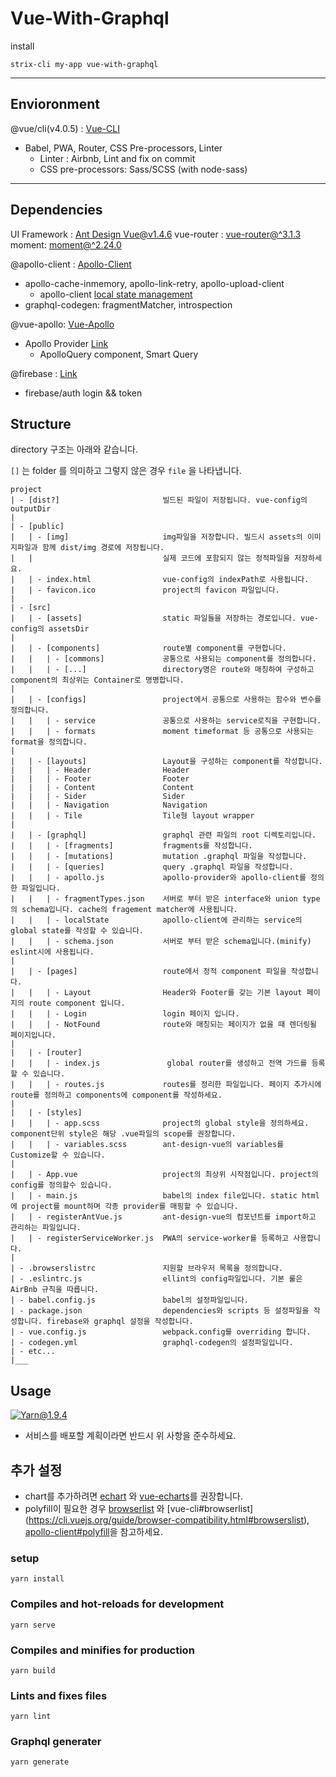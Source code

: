 # Vue-With-Graphql

install 

```
strix-cli my-app vue-with-graphql
```

---

## Envioronment
@vue/cli(v4.0.5) : [Vue-CLI](https://cli.vuejs.org/guide/)
  * Babel, PWA, Router, CSS Pre-processors, Linter
    * Linter : Airbnb, Lint and fix on commit
    * CSS pre-processors: Sass/SCSS (with node-sass)

---

## Dependencies
UI Framework : [Ant Design Vue@v1.4.6](https://www.antdv.com/docs/vue/introduce/)
vue-router : [vue-router@^3.1.3](https://router.vuejs.org/kr/)
moment: [moment@^2.24.0](https://momentjs.com/docs/)

@apollo-client : [Apollo-Client](https://www.apollographql.com/docs/react/api/apollo-client/)
  * apollo-cache-inmemory, apollo-link-retry, apollo-upload-client
    * apollo-client [local state management](https://www.apollographql.com/docs/react/data/local-state/)
  * graphql-codegen: fragmentMatcher, introspection
    
@vue-apollo: [Vue-Apollo](https://vue-apollo.netlify.com/)
  * Apollo Provider [Link](https://vue-apollo.netlify.com/api/apollo-provider.html)
    * ApolloQuery component, Smart Query

@firebase : [Link](https://firebase.google.com/docs)
  * firebase/auth login && token

## Structure

directory 구조는 아래와 같습니다.

`[]` 는 folder 를 의미하고 그렇지 않은 경우 `file` 을 나타냅니다.

```$xslt
project
| - [dist?]                       빌드된 파일이 저장됩니다. vue-config의 outputDir
|
| - [public]
|   | - [img]                     img파일을 저장합니다. 빌드시 assets의 이미지파일과 함께 dist/img 경로에 저장됩니다. 
|   |                             실제 코드에 포함되지 않는 정적파일을 저장하세요. 
|   | - index.html                vue-config의 indexPath로 사용됩니다.
|   | - favicon.ico               project의 favicon 파일입니다. 
|
| - [src]
|   | - [assets]                  static 파일들을 저장하는 경로입니다. vue-config의 assetsDir
|
|   | - [components]              route별 component를 구현합니다.
|   |   | - [commons]             공통으로 사용되는 component를 정의합니다. 
|   |   | - [...]                 directory명은 route와 매칭하여 구성하고 component의 최상위는 Container로 명명합니다.
|
|   | - [configs]                 project에서 공통으로 사용하는 함수와 변수를 정의합니다. 
|   |   | - service               공통으로 사용하는 service로직을 구현합니다. 
|   |   | - formats               moment timeformat 등 공통으로 사용되는 format을 정의합니다. 
|
|   | - [layouts]                 Layout을 구성하는 component를 작성합니다. 
|   |   | - Header                Header
|   |   | - Footer                Footer
|   |   | - Content               Content
|   |   | - Sider                 Sider
|   |   | - Navigation            Navigation
|   |   | - Tile                  Tile형 layout wrapper
|
|   | - [graphql]                 graphql 관련 파일의 root 디렉토리입니다. 
|   |   | - [fragments]           fragments를 작성합니다.
|   |   | - [mutations]           mutation .graphql 파일을 작성합니다.
|   |   | - [queries]             query .graphql 파일을 작성합니다.
|   |   | - apollo.js             apollo-provider와 apollo-client를 정의한 파일입니다. 
|   |   | - fragmentTypes.json    서버로 부터 받은 interface와 union type의 schema입니다. cache의 fragement matcher에 사용됩니다. 
|   |   | - localState            apollo-client에 관리하는 service의 global state를 작성할 수 있습니다.
|   |   | - schema.json           서버로 부터 받은 schema입니다.(minify) eslint시에 사용됩니다. 
|
|   | - [pages]                   route에서 정적 component 파일을 작성합니다. 
|   |   | - Layout                Header와 Footer를 갖는 기본 layout 페이지의 route component 입니다. 
|   |   | - Login                 login 페이지 입니다. 
|   |   | - NotFound              route와 매칭되는 페이지가 없을 때 렌더링될 페이지입니다. 
|
|   | - [router]
|   |   | - index.js               global router를 생성하고 전역 가드를 등록할 수 있습니다. 
|   |   | - routes.js             routes를 정리한 파일입니다. 페이지 추가시에 route를 정의하고 components에 component를 작성하세요.
|
|   | - [styles]
|   |   | - app.scss              project의 global style을 정의하세요. component단위 style은 해당 .vue파일의 scope를 권장합니다.
|   |   | - variables.scss        ant-design-vue의 variables를 Customize할 수 있습니다. 
|
|   | - App.vue                   project의 최상위 시작점입니다. project의 config를 정의할수 있습니다. 
|   | - main.js                   babel의 index file입니다. static html에 project를 mount하며 각종 provider를 매핑할 수 있습니다. 
|   | - registerAntVue.js         ant-design-vue의 컴포넌트를 import하고 관리하는 파일입니다. 
|   | - registerServiceWorker.js  PWA의 service-worker를 등록하고 사용합니다.
|   
| - .browserslistrc               지원할 브라우저 목록을 정의합니다.
| - .eslintrc.js                  ellint의 config파일입니다. 기본 룰은 AirBnb 규칙을 따릅니다.
| - babel.config.js               babel의 설정파일입니다.
| - package.json                  dependencies와 scripts 등 설정파일을 작성합니다. firebase와 graphql 설정을 작성합니다.
| - vue.config.js                 webpack.config를 overriding 합니다.
| - codegen.yml                   graphql-codegen의 설정파일입니다. 
| - etc...
|___
```

## Usage

[![Yarn@1.9.4](https://img.shields.io/badge/Yarn-Required-red)](https://yarnpkg.com/lang/en/)
* 서비스를 배포할 계획이라면 반드시 위 사항을 준수하세요. 

## 추가 설정 
  * chart를 추가하려면 [echart](https://echarts.apache.org/en/index.html) 와 [vue-echarts](https://github.com/ecomfe/vue-echarts)를 권장합니다.
  * polyfill이 필요한 경우 [browserlist](https://github.com/browserslist/browserslist) 와 [vue-cli#browserlist] (https://cli.vuejs.org/guide/browser-compatibility.html#browserslist), [apollo-client#polyfill](https://github.com/apollographql/apollo-client/issues/2780)을 참고하세요.

### setup 
```
yarn install
```

### Compiles and hot-reloads for development
```
yarn serve
```

### Compiles and minifies for production
```
yarn build
```

### Lints and fixes files
```
yarn lint
```

### Graphql generater
```
yarn generate
```
